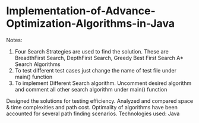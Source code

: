 # Implementation-of-Advance-Optimization-Algorithms-in-Java
  
Notes:
  1. Four Search Strategies are used to find the solution. These are BreadthFirst Search, DepthFirst Search, Greedy Best First Search A*      Search Algorithms 
  2. To test different test cases just change the name of test file under main() function
  3. To implement Different Search algorithm. Uncomment desired algorithm and comment all other search algorithm under main() function

Designed the solutions for testing efficiency. Analyzed and compared space & time complexities and path cost.  Optimality of algorithms have been accounted for several path finding scenarios. Technologies used: Java
